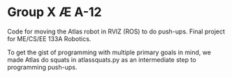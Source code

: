 # Group X Æ A-12

Code for moving the Atlas robot in RVIZ (ROS) to do push-ups. Final project for ME/CS/EE 133A Robotics.

To get the gist of programming with multiple primary goals in mind, we made Atlas do squats in atlassquats.py as an intermediate step to programming push-ups.
